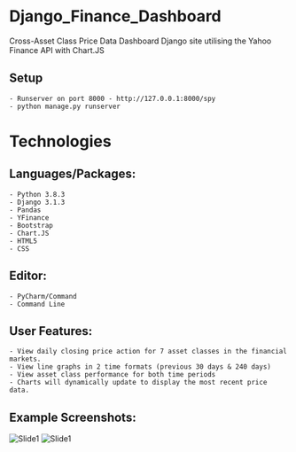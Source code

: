 # Django_Finance_Dashboard

Cross-Asset Class Price Data Dashboard
Django site utilising the Yahoo Finance API with Chart.JS

## Setup

    - Runserver on port 8000 - http://127.0.0.1:8000/spy
    - python manage.py runserver

# Technologies
## Languages/Packages:

    - Python 3.8.3
    - Django 3.1.3
    - Pandas
    - YFinance
    - Bootstrap
    - Chart.JS
    - HTML5
    - CSS

## Editor:

    - PyCharm/Command
    - Command Line

## User Features:

    - View daily closing price action for 7 asset classes in the financial markets.
    - View line graphs in 2 time formats (previous 30 days & 240 days)
    - View asset class performance for both time periods
    - Charts will dynamically update to display the most recent price data.

## Example Screenshots:

![Slide1](https://user-images.githubusercontent.com/72507931/102626800-356ccd00-413f-11eb-9af6-5bbbf6330b33.JPG)
![Slide1](https://user-images.githubusercontent.com/72507931/102629885-b4640480-4143-11eb-9a2c-151902c632be.JPG)
